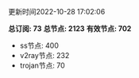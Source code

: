 更新时间2022-10-28 17:02:06

**总订阅: 73**
**总节点: 2123**
**有效节点: 702**
- ss节点: 400
- v2ray节点: 232
- trojan节点: 70
